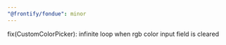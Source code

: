 ```yaml
---
"@frontify/fondue": minor
---
```


fix(CustomColorPicker): infinite loop when rgb color input field is cleared
